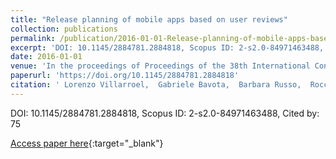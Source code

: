 ```yaml
---
title: "Release planning of mobile apps based on user reviews"
collection: publications
permalink: /publication/2016-01-01-Release-planning-of-mobile-apps-based-on-user-reviews
excerpt: 'DOI: 10.1145/2884781.2884818, Scopus ID: 2-s2.0-84971463488, Cited by: 75'
date: 2016-01-01
venue: 'In the proceedings of Proceedings of the 38th International Conference on Software Engineering, ICSE 2016, Austin, TX, USA, May 14-22, 2016'
paperurl: 'https://doi.org/10.1145/2884781.2884818'
citation: ' Lorenzo Villarroel,  Gabriele Bavota,  Barbara Russo,  Rocco Oliveto,  Massimiliano Di, &quot;Release planning of mobile apps based on user reviews.&quot; In the proceedings of Proceedings of the 38th International Conference on Software Engineering, ICSE 2016, Austin, TX, USA, May 14-22, 2016, 2016.'
---
```

DOI: 10.1145/2884781.2884818, Scopus ID: 2-s2.0-84971463488, Cited by: 75

[Access paper here](https://doi.org/10.1145/2884781.2884818){:target="_blank"}
